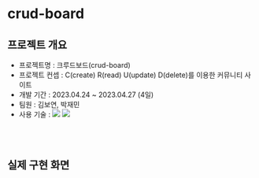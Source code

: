 # crud-board

## 프로젝트 개요

- 프로젝트명 : 크루드보드(crud-board)
- 프로젝트 컨셉 : C(create) R(read) U(update) D(delete)를 이용한 커뮤니티 사이트
- 개발 기간 : 2023.04.24 ~ 2023.04.27 (4일)
- 팀원 : 김보연, 박재민
- 사용 기술 : <img src="https://img.shields.io/badge/spring-6DB33F?style=for-the-badge&logo=spring&logoColor=white">  <img src="https://img.shields.io/badge/CSS3-1572B6?style=for-the-badge&logo=CSS3&logoColor=white">

<br>
<br>


## 실제 구현 화면
